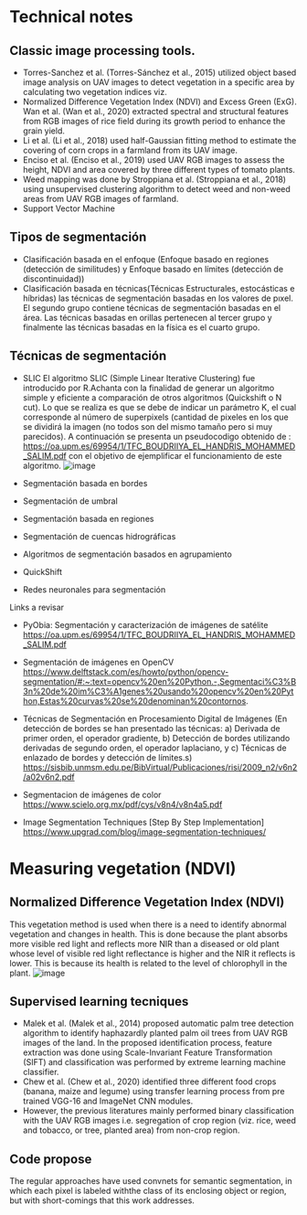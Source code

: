 # Technical notes

## Classic image processing tools. 
- Torres-Sanchez et al. (Torres-Sánchez et al., 2015) utilized object based image analysis on UAV images to detect vegetation in a specific area by calculating two vegetation indices viz. 
- Normalized Difference Vegetation Index (NDVI) and Excess Green (ExG). Wan et al. (Wan et al., 2020) extracted spectral and structural features from RGB images of rice field during its growth period to enhance the grain yield. 
- Li et al. (Li et al., 2018) used half-Gaussian fitting method to estimate the covering of corn crops in a farmland from its UAV image. 
- Enciso et al. (Enciso et al., 2019) used UAV RGB images to assess the height, NDVI and area covered by three different types of tomato plants.
- Weed mapping was done by Stroppiana et al. (Stroppiana et al., 2018) using unsupervised clustering algorithm to detect weed and non-weed areas from UAV RGB images of farmland.
- Support Vector Machine



## Tipos de segmentación
- Clasificación basada en el enfoque (Enfoque basado en regiones (detección de similitudes) y Enfoque basado en límites (detección de discontinuidad))
- Clasificación basada en técnicas(Técnicas Estructurales, estocásticas e híbridas)
las técnicas de segmentación basadas en los valores de pıxel. El segundo grupo contiene técnicas de segmentación basadas en el área. Las técnicas basadas en orillas pertenecen al tercer grupo y finalmente las técnicas basadas en la física es el cuarto grupo.
## Técnicas de segmentación
- SLIC
El algoritmo SLIC (Simple Linear Iterative Clustering) fue introducido por R.Achanta con la finalidad de generar un algoritmo simple y eficiente a comparación de otros algoritmos (Quickshift o N cut). Lo que se realiza es que se debe de indicar un parámetro K, el cual corresponde al número de superpixels (cantidad de pixeles en los que se dividirá la imagen (no todos son del mismo tamaño pero si muy parecidos).  A continuación se presenta un pseudocodigo obtenido de : https://oa.upm.es/69954/1/TFC_BOUDRIIYA_EL_HANDRIS_MOHAMMED_SALIM.pdf con el objetivo de ejemplificar el funcionamiento de este algoritmo.
![image](https://user-images.githubusercontent.com/111094131/191816901-fb7cc23f-c1b4-4a94-a8f5-6121936e7ffe.png)



- Segmentación basada en bordes

- Segmentación de umbral

- Segmentación basada en regiones

- Segmentación de cuencas hidrográficas

- Algoritmos de segmentación basados en agrupamiento

- QuickShift

- Redes neuronales para segmentación

Links a revisar
- PyObia: Segmentación y caracterización de imágenes de satélite
https://oa.upm.es/69954/1/TFC_BOUDRIIYA_EL_HANDRIS_MOHAMMED_SALIM.pdf

- Segmentación de imágenes en OpenCV https://www.delftstack.com/es/howto/python/opencv-segmentation/#:~:text=opencv%20en%20Python.-,Segmentaci%C3%B3n%20de%20im%C3%A1genes%20usando%20opencv%20en%20Python,Estas%20curvas%20se%20denominan%20contornos.

- Técnicas de Segmentación en Procesamiento Digital de Imágenes (En detección de bordes se han presentado las técnicas: a) Derivada de primer orden, el operador gradiente, b) Detección de bordes utilizando derivadas de segundo orden, el operador laplaciano, y c) Técnicas de enlazado de bordes y detección de límites.s)
https://sisbib.unmsm.edu.pe/BibVirtual/Publicaciones/risi/2009_n2/v6n2/a02v6n2.pdf

- Segmentacion de imágenes de color
https://www.scielo.org.mx/pdf/cys/v8n4/v8n4a5.pdf

- Image Segmentation Techniques [Step By Step Implementation]
https://www.upgrad.com/blog/image-segmentation-techniques/


# Measuring vegetation  (NDVI)
## Normalized Difference Vegetation Index (NDVI)
This vegetation method is used when there is a need to identify abnormal vegetation and changes in health. This is done because the plant absorbs more visible red light and reflects more NIR than a diseased or old plant whose level of visible red light reflectance is higher and the NIR it reflects is lower. This is because its health is related to the level of chlorophyll in the plant.
![image](https://user-images.githubusercontent.com/111094131/193896755-e1883078-b1f3-4e07-bf94-2ef90c74585d.png)


## Supervised learning tecniques
- Malek et al. (Malek et al., 2014) proposed automatic palm tree detection algorithm to identify haphazardly planted palm oil trees from UAV RGB images of the land. In the proposed identification process, feature extraction was done using Scale-Invariant Feature Transformation (SIFT) and classification was performed by extreme learning machine classifier.
- Chew et al. (Chew et al., 2020) identified three different food crops (banana, maize and legume) using transfer learning process from pre trained VGG-16 and ImageNet CNN modules.
- However, the previous literatures mainly performed binary classification with the UAV RGB images i.e. segregation of crop region (viz. rice, weed and tobacco, or tree, planted area) from non-crop region.

## Code propose
The regular approaches have used convnets for semantic segmentation, in which each pixel is labeled withthe class of its enclosing object or region, but with short-comings that this work addresses.
